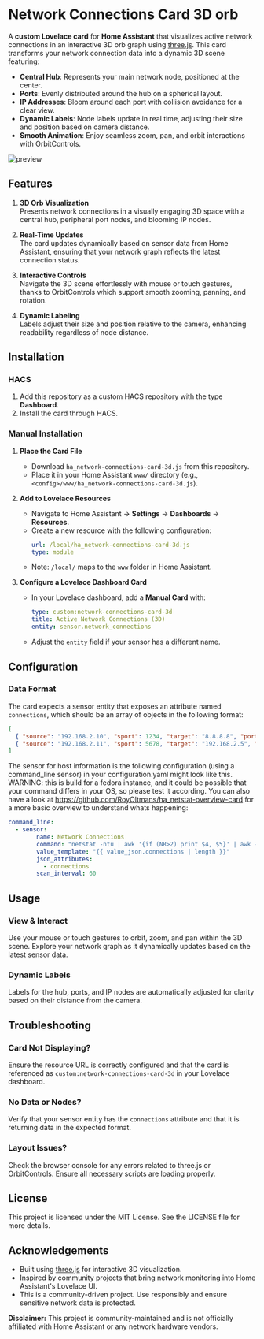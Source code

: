 # Network Connections Card 3D orb

A **custom Lovelace card** for **Home Assistant** that visualizes active network connections in an interactive 3D orb graph using [three.js](https://threejs.org/). This card transforms your network connection data into a dynamic 3D scene featuring:

- **Central Hub**: Represents your main network node, positioned at the center.
- **Ports**: Evenly distributed around the hub on a spherical layout.
- **IP Addresses**: Bloom around each port with collision avoidance for a clear view.
- **Dynamic Labels**: Node labels update in real time, adjusting their size and position based on camera distance.
- **Smooth Animation**: Enjoy seamless zoom, pan, and orbit interactions with OrbitControls.

![preview](path/to/preview.png)

## Features

1. **3D Orb Visualization**  
   Presents network connections in a visually engaging 3D space with a central hub, peripheral port nodes, and blooming IP nodes.

2. **Real-Time Updates**  
   The card updates dynamically based on sensor data from Home Assistant, ensuring that your network graph reflects the latest connection status.

3. **Interactive Controls**  
   Navigate the 3D scene effortlessly with mouse or touch gestures, thanks to OrbitControls which support smooth zooming, panning, and rotation.

4. **Dynamic Labeling**  
   Labels adjust their size and position relative to the camera, enhancing readability regardless of node distance.

## Installation

### HACS

1. Add this repository as a custom HACS repository with the type **Dashboard**.
2. Install the card through HACS.

### Manual Installation

1. **Place the Card File**  
   - Download `ha_network-connections-card-3d.js` from this repository.
   - Place it in your Home Assistant `www/` directory (e.g., `<config>/www/ha_network-connections-card-3d.js`).

2. **Add to Lovelace Resources**  
   - Navigate to Home Assistant → **Settings** → **Dashboards** → **Resources**.
   - Create a new resource with the following configuration:
     ```yaml
     url: /local/ha_network-connections-card-3d.js
     type: module
     ```
   - Note: `/local/` maps to the `www` folder in Home Assistant.

3. **Configure a Lovelace Dashboard Card**  
   - In your Lovelace dashboard, add a **Manual Card** with:
     ```yaml
     type: custom:network-connections-card-3d
     title: Active Network Connections (3D)
     entity: sensor.network_connections
     ```
   - Adjust the `entity` field if your sensor has a different name.

## Configuration

### Data Format

The card expects a sensor entity that exposes an attribute named `connections`, which should be an array of objects in the following format:

```json
[
  { "source": "192.168.2.10", "sport": 1234, "target": "8.8.8.8", "port": 443 },
  { "source": "192.168.2.11", "sport": 5678, "target": "192.168.2.5", "port": 80 }
]

```

The sensor for host information is the following configuration (using a command_line sensor) in your configuration.yaml might look like this. WARNING: this is build for a fedora instance, and it could be possible that your command differs in your OS, so please test it according. You can also have a look at https://github.com/RoyOltmans/ha_netstat-overview-card for a more basic overview to understand whats happening:

```YAML
command_line:
  - sensor:
        name: Network Connections
        command: "netstat -ntu | awk '{if (NR>2) print $4, $5}' | awk -F'[: ]+' '{print $(NF-3), $(NF-2), $(NF-1), $(NF)}' | grep -E '^[0-9]+\\.[0-9]+\\.[0-9]+\\.[0-9]+ [0-9]+ [0-9]+\\.[0-9]+\\.[0-9]+\\.[0-9]+ [0-9]+$' | jq -c -R '[inputs | capture(\"(?<source>[0-9.]+) (?<sport>[0-9]+) (?<target>[0-9.]+) (?<port>[0-9]+)\") | {source, sport: ( .sport | tonumber ), target, port: ( .port | tonumber )}] | {connections: .}'"
        value_template: "{{ value_json.connections | length }}"
        json_attributes:
          - connections
        scan_interval: 60
```

## Usage

### View & Interact
Use your mouse or touch gestures to orbit, zoom, and pan within the 3D scene. Explore your network graph as it dynamically updates based on the latest sensor data.

### Dynamic Labels
Labels for the hub, ports, and IP nodes are automatically adjusted for clarity based on their distance from the camera.

## Troubleshooting

### Card Not Displaying?
Ensure the resource URL is correctly configured and that the card is referenced as `custom:network-connections-card-3d` in your Lovelace dashboard.

### No Data or Nodes?
Verify that your sensor entity has the `connections` attribute and that it is returning data in the expected format.

### Layout Issues?
Check the browser console for any errors related to three.js or OrbitControls. Ensure all necessary scripts are loading properly.

## License
This project is licensed under the MIT License. See the LICENSE file for more details.

## Acknowledgements
- Built using [three.js](https://threejs.org/) for interactive 3D visualization.
- Inspired by community projects that bring network monitoring into Home Assistant's Lovelace UI.
- This is a community-driven project. Use responsibly and ensure sensitive network data is protected.

**Disclaimer:** This project is community-maintained and is not officially affiliated with Home Assistant or any network hardware vendors.
